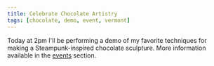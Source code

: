 ```yaml
---
title: Celebrate Chocolate Artistry
tags: [chocolate, demo, event, vermont]
---
```


Today at 2pm I'll be performing a demo of my favorite techniques for making a Steampunk-inspired chocolate sculpture. More information available in the [events](/events/) section.